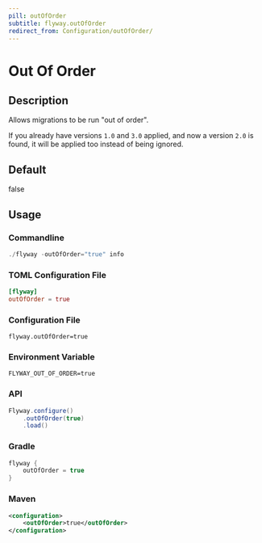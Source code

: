 ```yaml
---
pill: outOfOrder
subtitle: flyway.outOfOrder
redirect_from: Configuration/outOfOrder/
---
```


# Out Of Order

## Description
Allows migrations to be run "out of order".

If you already have versions `1.0` and `3.0` applied, and now a version `2.0` is found, it will be applied too instead of being ignored.

## Default
false

## Usage

### Commandline
```powershell
./flyway -outOfOrder="true" info
```

### TOML Configuration File
```toml
[flyway]
outOfOrder = true
```

### Configuration File
```properties
flyway.outOfOrder=true
```

### Environment Variable
```properties
FLYWAY_OUT_OF_ORDER=true
```

### API
```java
Flyway.configure()
    .outOfOrder(true)
    .load()
```

### Gradle
```groovy
flyway {
    outOfOrder = true
}
```

### Maven
```xml
<configuration>
    <outOfOrder>true</outOfOrder>
</configuration>
```
